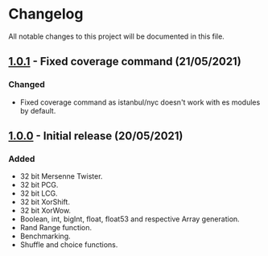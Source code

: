 # Changelog
All notable changes to this project will be documented in this file.

## [1.0.1] - Fixed coverage command (21/05/2021)

### Changed
- Fixed coverage command as istanbul/nyc doesn't work with es modules by default.

## [1.0.0] - Initial release (20/05/2021) 

### Added
- 32 bit Mersenne Twister.
- 32 bit PCG.
- 32 bit LCG.
- 32 bit XorShift.
- 32 bit XorWow.
- Boolean, int, bigInt, float, float53 and respective Array generation.
- Rand Range function.
- Benchmarking.
- Shuffle and choice functions.

[Unreleased]: https://github.com/chrisakroyd/random-seedable
[1.0.1]: https://github.com/chrisakroyd/random-seedable
[1.0.0]: https://github.com/chrisakroyd/random-seedable/tree/3ba050fef7021e8996e0ccfd6645fbb45cf83343